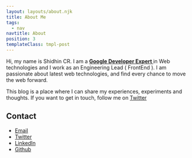```yaml
---
layout: layouts/about.njk
title: About Me
tags:
  - nav
navtitle: About
position: 3
templateClass: tmpl-post
---
```


Hi, my name is Shidhin CR. I am a **[ Google Developer Expert ](https://developers.google.com/community/experts/directory/profile/profile-shidhin_cr)** in Web technologies and I work as an Engineering Lead ( FrontEnd ). I am passionate about latest web technologies, and find every chance to move the web forward.

This blog is a place where I can share my experiences, experiments and thoughts. If you want to get in touch, follow me on [Twitter](https://twitter.com/shidhincr)

## Contact

- [Email](mailto:shidhincr@gmail.com)
- [Twitter](https://twitter.com/shidhincr)
- [LinkedIn](https://www.linkedin.com/in/shidhincr/)
- [Github](https://github.com/shidhincr)
